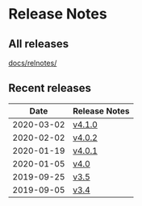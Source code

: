 # Release Notes

## All releases

[docs/relnotes/](docs/relnotes/)

## Recent releases

| Date       | Release Notes                     |
|------------|-----------------------------------|
| 2020-03-02 | [v4.1.0](docs/relnotes/4.1.0.txt) |
| 2020-02-02 | [v4.0.2](docs/relnotes/4.0.2.txt) |
| 2020-01-19 | [v4.0.1](docs/relnotes/4.0.1.txt) |
| 2020-01-05 | [v4.0](docs/relnotes/4.0.txt)     |
| 2019-09-25 | [v3.5](docs/relnotes/3.5.txt)     |
| 2019-09-05 | [v3.4](docs/relnotes/3.4.txt)     |

